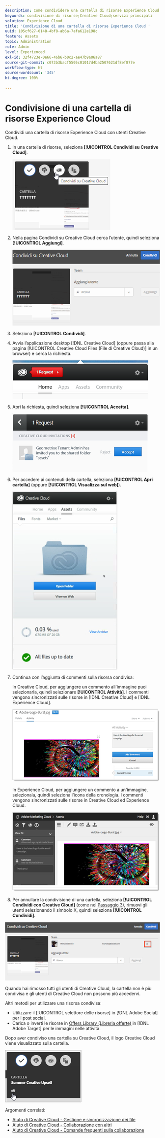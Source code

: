```yaml
---
description: Come condividere una cartella di risorse Experience Cloud con utenti Creative Cloud.
keywords: condivisione di risorse;Creative Cloud;servizi principali
solution: Experience Cloud
title: 'Condivisione di una cartella di risorse Experience Cloud '
uuid: 105cf627-0148-4bf8-ab6a-7afa612e198c
feature: Assets
topic: Administration
role: Admin
level: Experienced
exl-id: 32f4723e-0e66-46b6-b0c2-ae47b9a06a87
source-git-commit: c073b3bacf5505c01017d4ba2507621df8ef877e
workflow-type: ht
source-wordcount: '345'
ht-degree: 100%

---
```


# Condivisione di una cartella di risorse Experience Cloud

Condividi una cartella di risorse Experience Cloud con utenti Creative Cloud.

1. In una cartella di risorse, seleziona **[!UICONTROL Condividi su Creative Cloud]**.

   ![Condividi in Creative Cloud](assets/asset-share-cc.png)
1. Nella pagina Condividi su Creative Cloud cerca l’utente, quindi seleziona **[!UICONTROL Aggiungi]**.

   ![Aggiungi un utente Creative Cloud](assets/asset-share-cc-page.png)

1. Seleziona **[!UICONTROL Condividi]**.
1. Avvia l’applicazione desktop [!DNL Creative Cloud] (oppure passa alla pagina [!UICONTROL Creative Cloud Files (File di Creative Cloud)] in un browser) e cerca la richiesta.

   ![Notifica di richiesta](assets/cc_share_request.png)
1. Apri la richiesta, quindi seleziona **[!UICONTROL Accetta]**.

   ![Accetta richiesta](assets/cc_share_accept.png)
1. Per accedere ai contenuti della cartella, seleziona **[!UICONTROL Apri cartella]** (oppure **[!UICONTROL Visualizza sul web]**).

   ![Visualizza sul Web](assets/creative_cloud_open_folder.png)
1. Continua con l’aggiunta di commenti sulla risorsa condivisa:

   In Creative Cloud, per aggiungere un commento all&#39;immagine puoi selezionarla, quindi selezionare **[!UICONTROL Attività]**. I commenti vengono sincronizzati sulle risorse in [!DNL Creative Cloud] e [!DNL Experience Cloud].

   ![Aggiungi un commento all’immagine](assets/asset_comment_cc.png)

   In Experience Cloud, per aggiungere un commento a un&#39;immagine, selezionala, quindi seleziona l’icona della cronologia. I commenti vengono sincronizzati sulle risorse in Creative Cloud ed Experience Cloud.

   ![Aggiungi un commento all’immagine](assets/asset_comment_mac.png)

1. Per annullare la condivisione di una cartella, seleziona **[!UICONTROL Condividi con Creative Cloud]** (come nel [Passaggio 3](t-share-creative-cloud.md#step_BA17CFA185284641A9B878BA29551996)), rimuovi gli utenti selezionando il simbolo X, quindi seleziona **[!UICONTROL Condividi]**.

![Annullare la condivisione di una cartella](assets/asset_remove_user.png)

Quando hai rimosso tutti gli utenti di Creative Cloud, la cartella non è più condivisa e gli utenti di Creative Cloud non possono più accedervi.

Altri metodi per utilizzare una risorsa condivisa:

* Utilizzare il [!UICONTROL selettore delle risorse] in [!DNL Adobe Social] per i post social.
* Carica o inverti le risorse in [Offers Library (Libreria offerte)](https://experienceleague.adobe.com/docs/target/using/experiences/offers/manage-content.html?lang=it) in [!DNL Adobe Target] per le immagini nelle attività.

Dopo aver condiviso una cartella su Creative Cloud, il logo Creative Cloud viene visualizzato sulla cartella.

![Logo Creative Cloud sulla cartella](assets/asset-cc-logo.png)

Argomenti correlati:

* [Aiuto di Creative Cloud - Gestione e sincronizzazione dei file](https://helpx.adobe.com/it/creative-cloud/help/sync-creative-cloud-files.html)
* [Aiuto di Creative Cloud - Collaborazione con altri](https://helpx.adobe.com/it/creative-cloud/help/collaboration.html)
* [Aiuto di Creative Cloud - Domande frequenti sulla collaborazione](https://helpx.adobe.com/it/creative-cloud/help/collaboration-faq.html)
